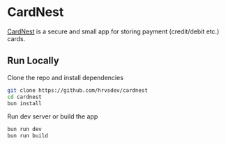 # CardNest

[CardNest](https://cn.hrvs.me) is a secure and small app for storing payment (credit/debit etc.) cards.

## Run Locally

Clone the repo and install dependencies

```bash
git clone https://github.com/hrvsdev/cardnest
cd cardnest
bun install
```
Run dev server or build the app

```bash
bun run dev
bun run build
```
